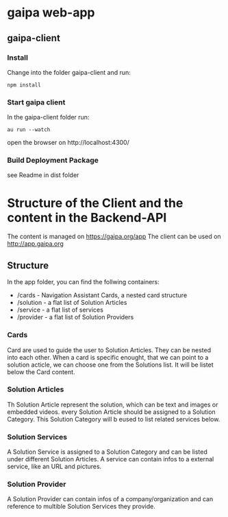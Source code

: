 gaipa web-app
=============

gaipa-client
------------

### Install

Change into the folder gaipa-client and run:

``
npm install
``

### Start gaipa client

In the gaipa-client folder run:

``
au run --watch
``

open the browser on http://localhost:4300/

### Build Deployment Package

see Readme in dist folder

Structure of the Client and the content in the Backend-API
==========================================================

The content is managed on https://gaipa.org/app
The client can be used on http://app.gaipa.org

Structure
---------

In the app folder, you can find the follwing containers:

- /cards - Navigation Assistant Cards, a nested card structure
- /solution - a flat list of Solution Articles
- /service - a flat list of services
- /provider - a flat list of Solution Providers

### Cards

Card are used to guide the user to Solution Articles. They can be nested into each other. When a card is specific enought, that we can point to a solution acticle, we can choose one from the Solutions list. It will be listet below the Card content.

### Solution Articles

Th Solution Article represent the solution, which can be text and images or embedded videos. every Solution Article should be assigned to a Solution Category. This Solution Category will b eused to list related services below.

### Solution Services

A Solution Service is assigned to a Solution Category and can be listed under different Solution Articles. A service can contain infos to a external service, like an URL and pictures.

### Solution Provider

A Solution Provider can contain infos of a company/organization and can reference to multible Solution Services they provide.